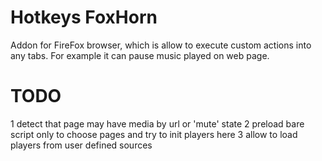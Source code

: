 # Hotkeys FoxHorn 

Addon for FireFox browser, which is allow to execute custom actions into any tabs. For example it can pause music played on web page.

# TODO

 1 detect that page may have media by url or 'mute' state
 2 preload bare script only to choose pages and try to init players here
 3 allow to load players from user defined sources

